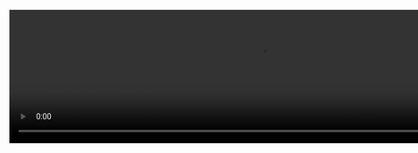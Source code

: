 <p align="center">
  <video width="900" height="240" autoplay loop muted playsinline>
    <source src="assets/Profile Banner.mp4" type="video/mp4">
    <a href="assets/Profile Banner.mp4">Télécharger la vidéo</a>
  </video>
</p>
